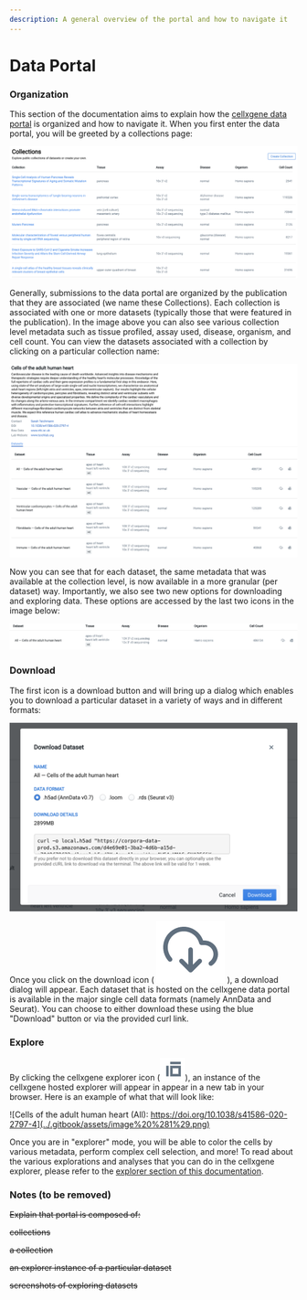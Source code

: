 ```yaml
---
description: A general overview of the portal and how to navigate it
---
```


# Data Portal

### Organization

This section of the documentation aims to explain how the [cellxgene data portal](https://cellxgene.cziscience.com/) is organized and how to navigate it. When you first enter the data portal, you will be greeted by a collections page:

![Cellxgene home page](../.gitbook/assets/image.png)

Generally, submissions to the data portal are organized by the publication that they are associated \(we name these Collections\). Each collection is associated with one or more datasets \(typically those that were featured in the publication\). In the image above you can also see various collection level metadata such as tissue profiled, assay used, disease, organism, and cell count. You can view the datasets associated with a collection by clicking on a particular collection name:

![An example collection from the Teichmann group \(https://doi.org/10.1038/s41586-020-2797-4\)](../.gitbook/assets/image%20%286%29.png)

Now you can see that for each dataset, the same metadata that was available at the collection level, is now available in a more granular \(per dataset\) way. Importantly, we also see two new options for downloading and exploring data. These options are accessed by the last two icons in the image below:

![Dataset entry in a collection page](../.gitbook/assets/image%20%283%29.png)

### Download

The first icon is a download button and will bring up a dialog which enables you to download a particular dataset in a variety of ways and in different formats:

![Download dialog box](../.gitbook/assets/image%20%285%29.png)

Once you click on the download icon \( ![](../.gitbook/assets/image%20%284%29.png) \), a download dialog will appear. Each dataset that is hosted on the cellxgene data portal is available in the major single cell data formats \(namely AnnData and Seurat\). You can choose to either download these using the blue "Download" button or via the provided curl link.

### Explore

By clicking the cellxgene explorer icon \(![](../.gitbook/assets/image%20%287%29.png)\), an instance of the cellxgene hosted explorer will appear in appear in a new tab in your browser. Here is an example of what that will look like:

![Cells of the adult human heart \(All\): https://doi.org/10.1038/s41586-020-2797-4](../.gitbook/assets/image%20%281%29.png)

Once you are in "explorer" mode, you will be able to color the cells by various metadata, perform complex cell selection, and more! To read about the various explorations and analyses that you can do in the cellxgene explorer, please refer to the [explorer section of this documentation](../explorer/feature-overview/).





### Notes \(to be removed\)

~~Explain that portal is composed of:~~

~~collections~~

~~a collection~~

~~an explorer instance of a particular dataset~~ 

~~screenshots of exploring datasets~~

